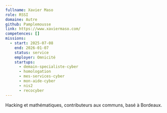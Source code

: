 ```yaml
---
fullname: Xavier Maso
role: RSSI
domaine: Autre
github: Pamplemousse
link: https://www.xaviermaso.com/
competences: []
missions:
  - start: 2025-07-08
    end: 2026-01-07
    status: service
    employer: Omnicité
    startups:
      - demain-specialiste-cyber
      - homologation
      - mes-services-cyber
      - mon-aide-cyber
      - nis2
      - recocyber
---
```

Hacking et mathématiques, contributeurs aux communs, basé à Bordeaux.